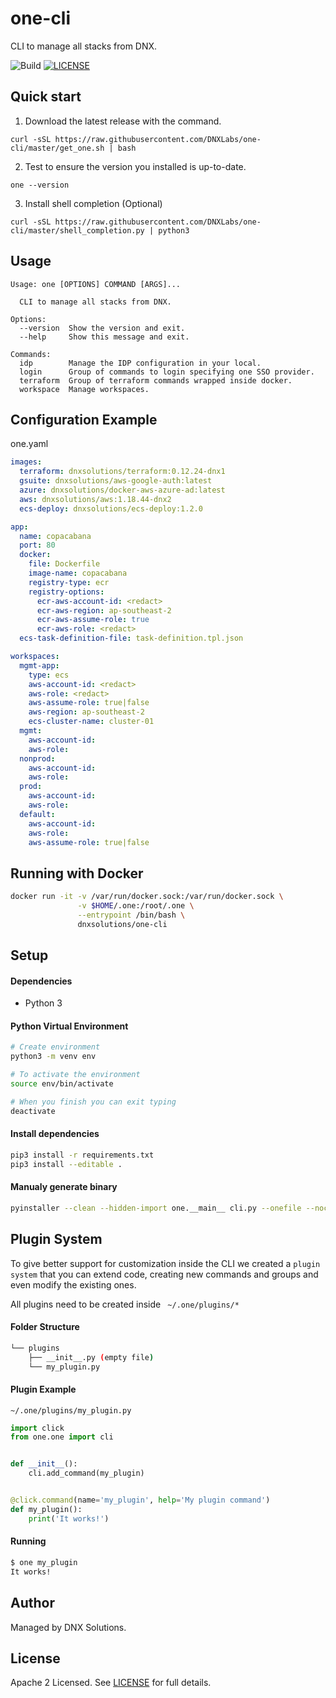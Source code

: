 # one-cli

CLI to manage all stacks from DNX.

![Build](https://github.com/DNXLabs/one-cli/workflows/Build/badge.svg)
[![LICENSE](https://img.shields.io/github/license/DNXLabs/one-cli)](https://github.com/DNXLabs/one-cli/blob/master/LICENSE)

## Quick start

1. Download the latest release with the command.
```
curl -sSL https://raw.githubusercontent.com/DNXLabs/one-cli/master/get_one.sh | bash
```

2. Test to ensure the version you installed is up-to-date.
```
one --version
```

3. Install shell completion (Optional)
```
curl -sSL https://raw.githubusercontent.com/DNXLabs/one-cli/master/shell_completion.py | python3
```

## Usage
```
Usage: one [OPTIONS] COMMAND [ARGS]...

  CLI to manage all stacks from DNX.

Options:
  --version  Show the version and exit.
  --help     Show this message and exit.

Commands:
  idp        Manage the IDP configuration in your local.
  login      Group of commands to login specifying one SSO provider.
  terraform  Group of terraform commands wrapped inside docker.
  workspace  Manage workspaces.
```

## Configuration Example
one.yaml
```yaml
images:
  terraform: dnxsolutions/terraform:0.12.24-dnx1
  gsuite: dnxsolutions/aws-google-auth:latest
  azure: dnxsolutions/docker-aws-azure-ad:latest
  aws: dnxsolutions/aws:1.18.44-dnx2
  ecs-deploy: dnxsolutions/ecs-deploy:1.2.0

app:
  name: copacabana
  port: 80
  docker:
    file: Dockerfile
    image-name: copacabana
    registry-type: ecr
    registry-options:
      ecr-aws-account-id: <redact>
      ecr-aws-region: ap-southeast-2
      ecr-aws-assume-role: true
      ecr-aws-role: <redact>
  ecs-task-definition-file: task-definition.tpl.json

workspaces:
  mgmt-app:
    type: ecs
    aws-account-id: <redact>
    aws-role: <redact>
    aws-assume-role: true|false
    aws-region: ap-southeast-2
    ecs-cluster-name: cluster-01
  mgmt:
    aws-account-id:
    aws-role:
  nonprod:
    aws-account-id:
    aws-role:
  prod:
    aws-account-id:
    aws-role:
  default:
    aws-account-id:
    aws-role:
    aws-assume-role: true|false
```

## Running with Docker
```bash
docker run -it -v /var/run/docker.sock:/var/run/docker.sock \
               -v $HOME/.one:/root/.one \
               --entrypoint /bin/bash \
               dnxsolutions/one-cli
```

## Setup

#### Dependencies
- Python 3

#### Python Virtual Environment
```bash
# Create environment
python3 -m venv env

# To activate the environment
source env/bin/activate

# When you finish you can exit typing
deactivate
```

#### Install dependencies

```bash
pip3 install -r requirements.txt
pip3 install --editable .
```

#### Manualy generate binary
```bash
pyinstaller --clean --hidden-import one.__main__ cli.py --onefile --noconsole -n one
```

## Plugin System
To give better support for customization inside the CLI we created a `plugin system` that you can extend code, creating new commands and groups and even modify the existing ones.

All plugins need to be created inside ` ~/.one/plugins/*`

#### Folder Structure
```bash
└── plugins
    ├── __init__.py (empty file)
    └── my_plugin.py
```

#### Plugin Example
`~/.one/plugins/my_plugin.py`
```python
import click
from one.one import cli


def __init__():
    cli.add_command(my_plugin)


@click.command(name='my_plugin', help='My plugin command')
def my_plugin():
    print('It works!')
```

#### Running
```bash
$ one my_plugin
It works!
```

## Author
Managed by DNX Solutions.

## License
Apache 2 Licensed. See [LICENSE](https://github.com/DNXLabs/one-cli/blob/master/LICENSE) for full details.